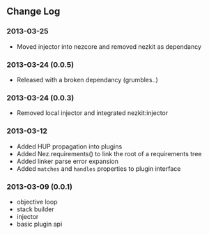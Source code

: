 Change Log
----------

### 2013-03-25

* Moved injector into nezcore and removed nezkit as dependancy

### 2013-03-24 (0.0.5)

* Released with a broken dependancy (grumbles..) 

### 2013-03-24 (0.0.3)

* Removed local injector and integrated nezkit:injector

### 2013-03-12

* Added HUP propagation into plugins
* Added Nez.requirements() to link the root of a requirements tree
* Added linker parse error expansion
* Added `matches` and `handles` properties to plugin interface

### 2013-03-09 (0.0.1)

* objective loop
* stack builder
* injector
* basic plugin api
